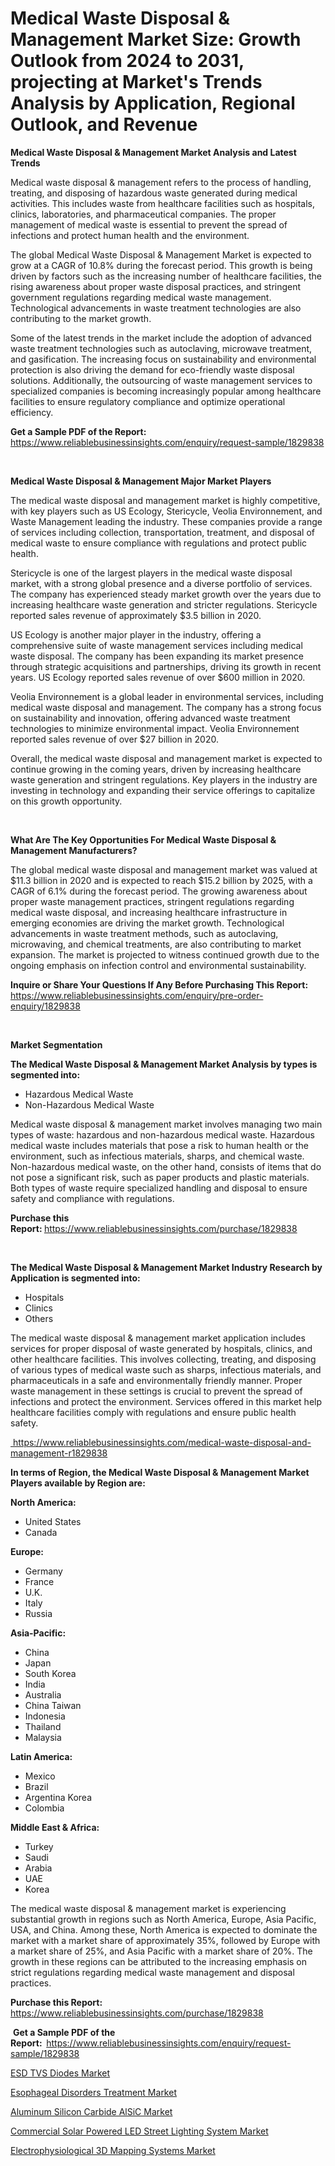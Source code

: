 <p><h1>Medical Waste Disposal & Management Market Size: Growth Outlook from 2024 to 2031, projecting at Market's Trends Analysis by Application, Regional Outlook, and Revenue</h1></p><p><strong>Medical Waste Disposal & Management Market Analysis and Latest Trends</strong></p>
<p><p>Medical waste disposal & management refers to the process of handling, treating, and disposing of hazardous waste generated during medical activities. This includes waste from healthcare facilities such as hospitals, clinics, laboratories, and pharmaceutical companies. The proper management of medical waste is essential to prevent the spread of infections and protect human health and the environment.</p><p>The global Medical Waste Disposal & Management Market is expected to grow at a CAGR of 10.8% during the forecast period. This growth is being driven by factors such as the increasing number of healthcare facilities, the rising awareness about proper waste disposal practices, and stringent government regulations regarding medical waste management. Technological advancements in waste treatment technologies are also contributing to the market growth.</p><p>Some of the latest trends in the market include the adoption of advanced waste treatment technologies such as autoclaving, microwave treatment, and gasification. The increasing focus on sustainability and environmental protection is also driving the demand for eco-friendly waste disposal solutions. Additionally, the outsourcing of waste management services to specialized companies is becoming increasingly popular among healthcare facilities to ensure regulatory compliance and optimize operational efficiency.</p></p>
<p><strong>Get a Sample PDF of the Report:&nbsp;</strong> <a href="https://www.reliablebusinessinsights.com/enquiry/request-sample/1829838">https://www.reliablebusinessinsights.com/enquiry/request-sample/1829838</a></p>
<p>&nbsp;</p>
<p><strong>Medical Waste Disposal & Management Major Market Players</strong></p>
<p><p>The medical waste disposal and management market is highly competitive, with key players such as US Ecology, Stericycle, Veolia Environnement, and Waste Management leading the industry. These companies provide a range of services including collection, transportation, treatment, and disposal of medical waste to ensure compliance with regulations and protect public health.</p><p>Stericycle is one of the largest players in the medical waste disposal market, with a strong global presence and a diverse portfolio of services. The company has experienced steady market growth over the years due to increasing healthcare waste generation and stricter regulations. Stericycle reported sales revenue of approximately $3.5 billion in 2020.</p><p>US Ecology is another major player in the industry, offering a comprehensive suite of waste management services including medical waste disposal. The company has been expanding its market presence through strategic acquisitions and partnerships, driving its growth in recent years. US Ecology reported sales revenue of over $600 million in 2020.</p><p>Veolia Environnement is a global leader in environmental services, including medical waste disposal and management. The company has a strong focus on sustainability and innovation, offering advanced waste treatment technologies to minimize environmental impact. Veolia Environnement reported sales revenue of over $27 billion in 2020.</p><p>Overall, the medical waste disposal and management market is expected to continue growing in the coming years, driven by increasing healthcare waste generation and stringent regulations. Key players in the industry are investing in technology and expanding their service offerings to capitalize on this growth opportunity.</p></p>
<p>&nbsp;</p>
<p><strong>What Are The Key Opportunities For Medical Waste Disposal & Management Manufacturers?</strong></p>
<p><p>The global medical waste disposal and management market was valued at $11.3 billion in 2020 and is expected to reach $15.2 billion by 2025, with a CAGR of 6.1% during the forecast period. The growing awareness about proper waste management practices, stringent regulations regarding medical waste disposal, and increasing healthcare infrastructure in emerging economies are driving the market growth. Technological advancements in waste treatment methods, such as autoclaving, microwaving, and chemical treatments, are also contributing to market expansion. The market is projected to witness continued growth due to the ongoing emphasis on infection control and environmental sustainability.</p></p>
<p><strong>Inquire or Share Your Questions If Any Before Purchasing This Report:</strong> <a href="https://www.reliablebusinessinsights.com/enquiry/pre-order-enquiry/1829838">https://www.reliablebusinessinsights.com/enquiry/pre-order-enquiry/1829838</a></p>
<p>&nbsp;</p>
<p><strong>Market Segmentation</strong></p>
<p><strong>The Medical Waste Disposal & Management Market Analysis by types is segmented into:</strong></p>
<p><ul><li>Hazardous Medical Waste</li><li>Non-Hazardous Medical Waste</li></ul></p>
<p><p>Medical waste disposal & management market involves managing two main types of waste: hazardous and non-hazardous medical waste. Hazardous medical waste includes materials that pose a risk to human health or the environment, such as infectious materials, sharps, and chemical waste. Non-hazardous medical waste, on the other hand, consists of items that do not pose a significant risk, such as paper products and plastic materials. Both types of waste require specialized handling and disposal to ensure safety and compliance with regulations.</p></p>
<p><strong>Purchase this Report:&nbsp;</strong><a href="https://www.reliablebusinessinsights.com/purchase/1829838">https://www.reliablebusinessinsights.com/purchase/1829838</a></p>
<p>&nbsp;</p>
<p><strong>The Medical Waste Disposal & Management Market Industry Research by Application is segmented into:</strong></p>
<p><ul><li>Hospitals</li><li>Clinics</li><li>Others</li></ul></p>
<p><p>The medical waste disposal & management market application includes services for proper disposal of waste generated by hospitals, clinics, and other healthcare facilities. This involves collecting, treating, and disposing of various types of medical waste such as sharps, infectious materials, and pharmaceuticals in a safe and environmentally friendly manner. Proper waste management in these settings is crucial to prevent the spread of infections and protect the environment. Services offered in this market help healthcare facilities comply with regulations and ensure public health safety.</p></p>
<p><a href="https://www.reliablebusinessinsights.com/medical-waste-disposal-and-management-r1829838">&nbsp;https://www.reliablebusinessinsights.com/medical-waste-disposal-and-management-r1829838</a></p>
<p><strong>In terms of Region, the Medical Waste Disposal & Management Market Players available by Region are:</strong></p>
<p>
    <p> <strong> North America: </strong>
        <ul>
            <li>United States</li>
            <li>Canada</li>
        </ul>
        </p> 
    <p> <strong> Europe: </strong>
        <ul>
            <li>Germany</li>
            <li>France</li>
            <li>U.K.</li>
            <li>Italy</li>
            <li>Russia</li>
        </ul>
        </p> 
    <p> <strong> Asia-Pacific: </strong>
        <ul>
            <li>China</li>
            <li>Japan</li>
            <li>South Korea</li>
            <li>India</li>
            <li>Australia</li>
            <li>China Taiwan</li>
            <li>Indonesia</li>
            <li>Thailand</li>
            <li>Malaysia</li>
        </ul>
        </p> 
    <p> <strong> Latin America: </strong>
        <ul>
            <li>Mexico</li>
            <li>Brazil</li>
            <li>Argentina Korea</li>
            <li>Colombia</li>
        </ul>
        </p> 
    <p> <strong> Middle East & Africa: </strong>
        <ul>
            <li>Turkey</li>
            <li>Saudi</li>
            <li>Arabia</li>
            <li>UAE</li>
            <li>Korea</li>
        </ul>
    </p>
    </p>
<p><p>The medical waste disposal & management market is experiencing substantial growth in regions such as North America, Europe, Asia Pacific, USA, and China. Among these, North America is expected to dominate the market with a market share of approximately 35%, followed by Europe with a market share of 25%, and Asia Pacific with a market share of 20%. The growth in these regions can be attributed to the increasing emphasis on strict regulations regarding medical waste management and disposal practices.</p></p>
<p><strong>Purchase this Report: </strong><a href="https://www.reliablebusinessinsights.com/purchase/1829838">https://www.reliablebusinessinsights.com/purchase/1829838</a></p>
<p>&nbsp;<strong>Get a Sample PDF of the Report:&nbsp;&nbsp;</strong><a href="https://www.reliablebusinessinsights.com/enquiry/request-sample/1829838">https://www.reliablebusinessinsights.com/enquiry/request-sample/1829838</a></p>
<p><strong></strong></p>
<p><p><a href="https://medium.com/@priscillaalexist47/esd-tvs-diodes-market-size-growth-trends-statistics-forecasts-2024-2031-a3d3f583550f">ESD TVS Diodes Market</a></p><p><a href="https://github.com/YashRP12/Market-Research-Report-List-5/blob/main/esophageal-disorders-treatment-market.md">Esophageal Disorders Treatment Market</a></p><p><a href="https://medium.com/@lucas.russell0876/future-trends-in-global-aluminum-silicon-carbide-alsic-market-market-insights-and-analysis-from-76d35d3a23cf">Aluminum Silicon Carbide AlSiC Market</a></p><p><a href="https://medium.com/@chiragreportprime4/commercial-solar-powered-led-street-lighting-system-market-outlook-complete-industry-analysis-915c16df5a8c">Commercial Solar Powered LED Street Lighting System Market</a></p><p><a href="https://github.com/brentleyjimmiealvaradoz4l1rea/Market-Research-Report-List-3/blob/main/electrophysiological-3d-mapping-systems-market.md">Electrophysiological 3D Mapping Systems Market</a></p></p>